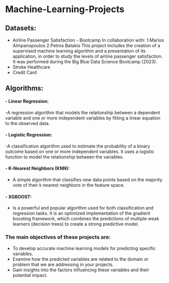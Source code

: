 # Machine-Learning-Projects


## Datasets:
 - Airline Passenger Satisfaction - Bootcamp
   In collaboration with:
   1.Marios Almpanopoulos
   2.Petros Batakis
   This project includes the creation of a supervised machine learning algorithm and a presentation of its application, in order to study the levels of airline 
   passenger satisfaction. It was performed during the Big Blue Data Science Bootcamp (2023).
 - Stroke Healthcare
 - Credit Card

## Algorithms:
#### - Linear Regression:
-A regression algorithm that models the relationship between a dependent variable and one or more independent variables by fitting a linear equation to the observed data.
#### - Logistic Regression:
-A classification algorithm used to estimate the probability of a binary outcome based on one or more independent variables. It uses a logistic function to model the relationship between the variables.
#### - K-Nearest Neighbors (KNN):
- A simple algorithm that classifies new data points based on the majority vote of their k nearest neighbors in the feature space.
#### -  XGBOOST:
- Is a powerful and popular algorithm used for both classification and regression tasks. It is an optimized implementation of the gradient boosting framework, which combines the predictions of multiple weak learners (decision trees) to create a strong predictive model.


### The main objectives of these projects are:
 - To develop accurate machine learning models for predicting specific variables.
 - Examine how the predicted variables are related to the domain or problem  that we  are addressing in your projects.
 - Gain insights into the factors influencing these variables and their potential impact.
